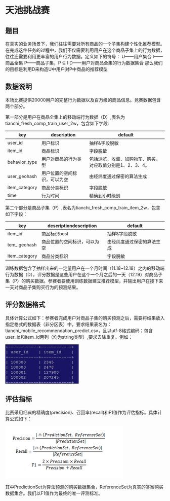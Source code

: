 # 天池挑战赛
## 题目 
在真实的业务场景下，我们往往需要对所有商品的一个子集构建个性化推荐模型。在完成这件任务的过程中，我们不仅需要利用用户在这个商品子集上的行为数据，往往还需要利用更丰富的用户行为数据。定义如下的符号：
U——用户集合
I——商品全集
P——商品子集，P ⊆ I
D——用户对商品全集的行为数据集合
那么我们的目标是利用D来构造U中用户对P中商品的推荐模型





## 数据说明
本场比赛提供20000用户的完整行为数据以及百万级的商品信息。竞赛数据包含两个部分。

第一部分是用户在商品全集上的移动端行为数据（D）,表名为tianchi_fresh_comp_train_user_2w，包含如下字段:

| key           | description                  | default                                                    |
| ------------- | ---------------------------- | ---------------------------------------------------------- |
| user_id       | 用户标识                     | 抽样&字段脱敏                                              |
| item_id       | 商品标识                     | 字段脱敏                                                   |
| behavior_type | 用户对商品的行为类型         | 包括浏览、收藏、加购物车、购买，对应取值分别是1、2、3、4。 |
| user_geohash  | 用户位置的空间标识，可以为空 | 由经纬度通过保密的算法生成                                 |
| item_category | 商品分类标识                 | 字段脱敏                                                   |
| time          | 行为时间                     | 精确到小时级别                                             |



第二个部分是商品子集（P）,表名为tianchi_fresh_comp_train_item_2w，包含如下字段：

| key           | descriptiondescription       | default                    |
| ------------- | ---------------------------- | -------------------------- |
| item_id       | 商品标识best                 | 抽样&字段脱敏              |
| tem_ geohash  | 商品位置的空间标识，可以为空 | 由经纬度通过保密的算法生成 |
| item_category | 商品分类标识                 | 字段脱敏                   |

训练数据包含了抽样出来的一定量用户在一个月时间（11.18~12.18）之内的移动端行为数据（D），评分数据是这些用户在这个一个月之后的一天（12.19）对商品子集（P）的购买数据。参赛者要使用训练数据建立推荐模型，并输出用户在接下来一天对商品子集购买行为的预测结果。 





## 评分数据格式
具体计算公式如下：参赛者完成用户对商品子集的购买预测之后，需要将结果放入指定格式的数据表（非分区表）中，要求结果表名为：tianchi_mobile_recommendation_predict.csv，且以utf-8格式编码；包含user_id和item_id两列（均为string类型）,要求去除重复。例如：

![img](TianChiGame/1.Off-lineGame/image/result.png)







## 评估指标

比赛采用经典的精确度(precision)、召回率(recall)和F1值作为评估指标。具体计算公式如下：

![img](TianChiGame/1.Off-lineGame/image/precision.png)

其中PredictionSet为算法预测的购买数据集合，ReferenceSet为真实的答案购买数据集合。我们以F1值作为最终的唯一评测标准。

